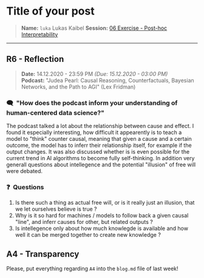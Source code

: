 # Title of your post
> **Name:** `luka` Lukas Kaibel
> **Session:** [06 Exercise - Post-hoc Interpretability](https://github.com/FUB-HCC/hcds-winter-2020/wiki/06_exercise)   
----

## R6 - Reflection
> **Date:** 14.12.2020 - 23:59 PM *(Due: 15.12.2020 - 03:00 PM)*<br>
> **Podcast:** "Judea Pearl: Causal Reasoning, Counterfactuals, Bayesian Networks, and the Path to AGI" (Lex Fridman)

### 🗨️&nbsp; "How does the podcast inform your understanding of human-centered data science?"  

The podcast talked a lot about the relationship between cause and effect. I found it especially interesting, how difficult it appearently is to teach a model to "think" counter causal, meaning that given a cause and a certain outcome, the model has to inferr their relationship itself, for example if the output changes. It was also discussed whether is is even possible for the current trend in AI algorithms to become fully self-thinking. In addition very generall questions about intellegence and the potential "illusion" of free will were debated. 

### ❓&nbsp; Questions

1. Is there such a thing as actual free will, or is it really just an illusion, that we let ourselves believe is true ?
2. Why is it so hard for machines / models to follow back a given causal "line", and inferr causes for other, but related outputs ?
3. Is intellegence only about how much knowlegde is available and how well it can be merged together to create new knowledge ?

## A4 - Transparency
Please, put everything regarding `A4` into the `blog.md` file of last week!
